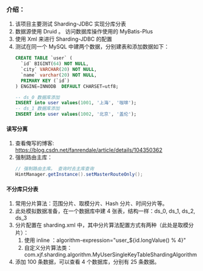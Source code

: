 ### 介绍：
1. 该项目主要测试 Sharding-JDBC 实现分库分表
2. 数据源使用 Druid 。 访问数据库操作使用的 MyBatis-Plus
3. 使用 Xml 来进行 Sharding-JDBC 的配置
4. 测试在同一个 MySQL 中建两个数据，分别建表和添加数据如下：
    ```sql
    CREATE TABLE `user` (
      `id` BIGINT(64) NOT NULL,
      `city` VARCHAR(20) NOT NULL,
      `name` varchar(20) NOT NULL,
      PRIMARY KEY (`id`)
    ) ENGINE=INNODB  DEFAULT CHARSET=utf8;
    
    -- ds_0 数据库添加
    INSERT into user values(1001, '上海', '咖啡');
    -- ds_1 数据库添加
    INSERT into user values(1002, '北京', '盖伦');
    ```
#### 读写分离
1. 查看俺写的博客: https://blog.csdn.net/fanrendale/article/details/104350362
2. 强制路由主库：
    ```java
    // 强制路由主库。 查询时去主库查询
    HintManager.getInstance().setMasterRouteOnly();
    ```
#### 不分库只分表
1. 常用分片算法：范围分片、取模分片、Hash 分片、时间分片等。
2. 此处模拟数据准备，在一个数据库中建 4 张表，结构一样：ds_0, ds_1, ds_2, ds_3
3. 分片配置在 sharding.xml 中，其中分片算法配置方式有两种（此处是取模分片）：
    1. 使用 inline ：algorithm-expression="user_${id.longValue() % 4}"
    2. 自定义分片算法类：com.xjf.sharding.algorithm.MyUserSingleKeyTableShardingAlgorithm
4. 添加 100 条数据，可以查看 4 个数据库，分别有 25 条数据。